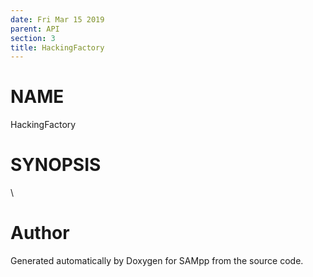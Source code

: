 ```yaml
---
date: Fri Mar 15 2019
parent: API
section: 3
title: HackingFactory
---
```


NAME
====

HackingFactory

SYNOPSIS
========

\

Author
======

Generated automatically by Doxygen for SAMpp from the source code.
